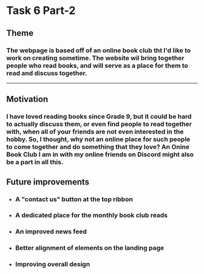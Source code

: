 # Task 6 Part-2

## Theme 
### The webpage is based off of an online book club tht I'd like to work on creating sometime. The website wil bring together people who read books, and will serve as a place for them to read and discuss together. 
<hr>

## Motivation
### I have loved reading books since Grade 9, but it could be hard to actually discuss them, or even find people to read together with, when all of your friends are not even interested in the hobby. So, I thought, why not an online place for such people to come together and do something that they love? An Onine Book Club I am in with my online friends on Discord might also be a part in all this. 

## Future improvements
* ### A "contact us" button at the top ribbon
* ### A dedicated place for the monthly book club reads
* ### An improved news feed
* ### Better alignment of elements on the landing page
* ### Improving overall design
